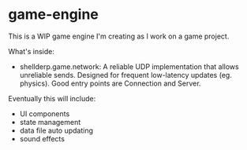 # game-engine

This is a WIP game engine I'm creating as I work on a game project.

What's inside:
- shellderp.game.network: A reliable UDP implementation that allows unreliable sends. Designed for frequent low-latency updates (eg. physics). Good entry points are Connection and Server.

Eventually this will include:

- UI components
- state management
- data file auto updating
- sound effects
